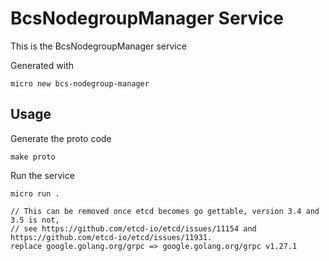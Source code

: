 # BcsNodegroupManager Service

This is the BcsNodegroupManager service

Generated with

```
micro new bcs-nodegroup-manager
```

## Usage

Generate the proto code

```
make proto
```

Run the service

```
micro run .
```

```
// This can be removed once etcd becomes go gettable, version 3.4 and 3.5 is not,
// see https://github.com/etcd-io/etcd/issues/11154 and https://github.com/etcd-io/etcd/issues/11931.
replace google.golang.org/grpc => google.golang.org/grpc v1.27.1
```